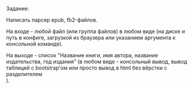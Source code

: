 Задание:

Написать парсер epub, fb2-файлов.

На входе - любой файл (или группа файлов) в любом виде (на диске и путь в конфиге, загрузкой из браузера или указанием аргумента к консольной команде).

На выходе - список "Название книги, имя автора, название издательства, год издания" (в любом виде - консольный вывод, вывод таблицей с bootstrap'ом или просто вывод в html без вёрстки с разделителем <br />).
